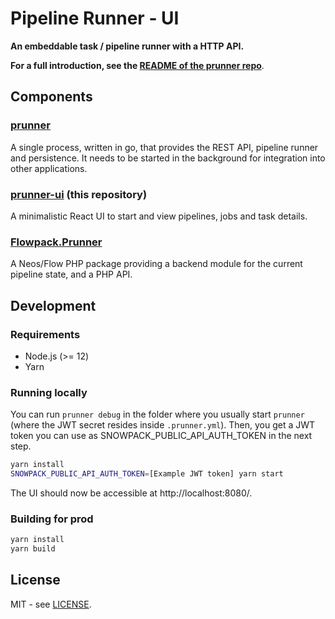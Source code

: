 # Pipeline Runner - UI

**An embeddable task / pipeline runner with a HTTP API.**

**For a full introduction, see the [README of the prunner repo](https://github.com/Flowpack/prunner)**.

## Components

### [prunner](https://github.com/Flowpack/prunner)

A single process, written in go, that provides the REST API, pipeline runner and persistence.
It needs to be started in the background for integration into other applications.

### [prunner-ui](https://github.com/Flowpack/prunner-ui) (this repository)

A minimalistic React UI to start and view pipelines, jobs and task details.

### [Flowpack.Prunner](https://github.com/Flowpack/Flowpack.Prunner)

A Neos/Flow PHP package providing a backend module for the current pipeline state, and a PHP API.

## Development

### Requirements

* Node.js (>= 12)
* Yarn

### Running locally

You can run `prunner debug` in the folder where you usually start `prunner` (where the JWT secret resides
inside `.prunner.yml`). Then, you get a JWT token you can use as SNOWPACK_PUBLIC_API_AUTH_TOKEN in the next step.

```bash
yarn install
SNOWPACK_PUBLIC_API_AUTH_TOKEN=[Example JWT token] yarn start
```

The UI should now be accessible at http://localhost:8080/.

### Building for prod

```bash
yarn install
yarn build
```

## License

MIT - see [LICENSE](LICENSE).